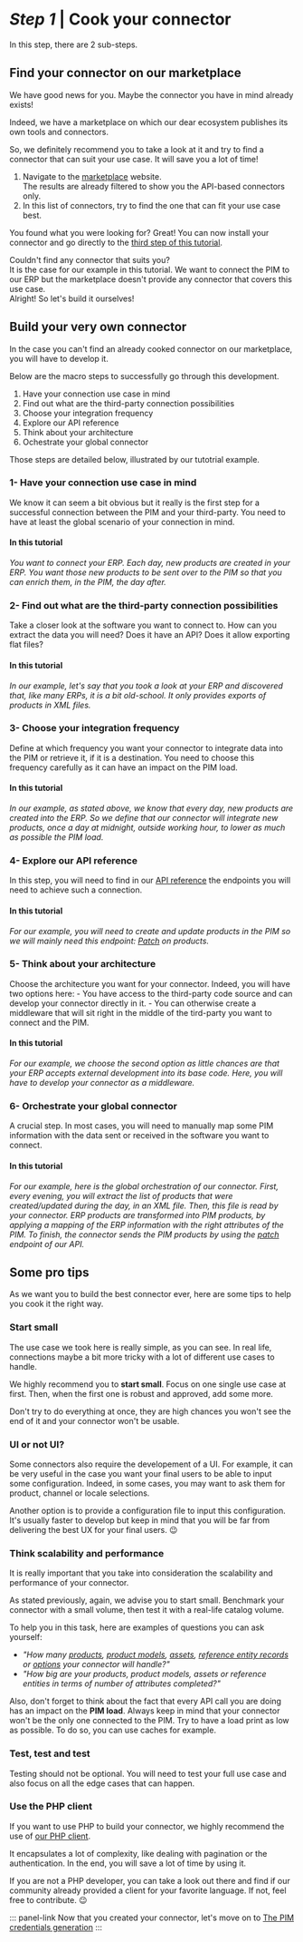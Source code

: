 # _Step 1_ | Cook your connector

In this step, there are 2 sub-steps.

## Find your connector on our marketplace

We have good news for you. Maybe the connector you have in mind already exists!

Indeed, we have a marketplace on which our dear ecosystem publishes its own tools and connectors.

So, we definitely recommend you to take a look at it and try to find a connector that can suit your use case. It will save you a lot of time!

1. Navigate to the [marketplace](https://marketplace.akeneo.com/extensions/add-ons?edition=all&version=all&api_use=1&sort=date) website.  
The results are already filtered to show you the API-based connectors only.
1. In this list of connectors, try to find the one that can fit your use case best.

You found what you were looking for? Great! You can now install your connector and go directly to the [third step of this tutorial](/getting-started/connect-the-pim-4x/step-3.html).

Couldn't find any connector that suits you?  
It is the case for our example in this tutorial. We want to connect the PIM to our ERP but the marketplace doesn't provide any connector that covers this use case.  
Alright! So let's build it ourselves!

## Build your very own connector

In the case you can't find an already cooked connector on our marketplace, you will have to develop it. 

Below are the macro steps to successfully go through this development.
1. Have your connection use case in mind
2. Find out what are the third-party connection possibilities
3. Choose your integration frequency
4. Explore our API reference
5. Think about your architecture
6. Ochestrate your global connector

Those steps are detailed below, illustrated by our tutotrial example.

### 1- Have your connection use case in mind

We know it can seem a bit obvious but it really is the first step for a successful connection between the PIM and your third-party. You need to have at least the global scenario of your connection in mind.

#### In this tutorial
_You want to connect your ERP. Each day, new products are created in your ERP. You want those new products to be sent over to the PIM so that you can enrich them, in the PIM, the day after._

### 2- Find out what are the third-party connection possibilities

Take a closer look at the software you want to connect to. How can you extract the data you will need? Does it have an API? Does it allow exporting flat files?  

#### In this tutorial
_In our example, let's say that you took a look at your ERP and discovered that, like many ERPs, it is a bit old-school. It only provides exports of products in XML files._

### 3- Choose your integration frequency
Define at which frequency you want your connector to integrate data into the PIM or retrieve it, if it is a destination. You need to choose this frequency carefully as it can have an impact on the PIM load.

#### In this tutorial
_In our example, as stated above, we know that every day, new products are created into the ERP. So we define that our connector will integrate new products, once a day at midnight, outside working hour, to lower as much as possible the PIM load._

### 4- Explore our API reference
In this step, you will need to find in our [API reference](api-reference-index.html) the endpoints you will need to achieve such a connection. 

#### In this tutorial
_For our example, you will need to create and update products in the PIM so we will mainly need this endpoint: [Patch](/api-reference.html#patch_products) on products._

### 5- Think about your architecture
Choose the architecture you want for your connector. Indeed, you will have two options here:
    - You have access to the third-party code source and can develop your connector directly in it.
    - You can otherwise create a middleware that will sit right in the middle of the tird-party you want to connect and the PIM.

#### In this tutorial
_For our example, we choose the second option as little chances are that your ERP accepts external development into its base code. Here, you will have to develop your connector as a middleware._

### 6- Orchestrate your global connector

A crucial step. In most cases, you will need to manually map some PIM information with the data sent or received in the software you want to connect.

#### In this tutorial
_For our example, here is the global orchestration of our connector. First, every evening, you will extract the list of products that were created/updated during the day, in an XML file. Then, this file is read by your connector. ERP products are transformed into PIM products, by applying a mapping of the ERP information with the right attributes of the PIM. To finish, the connector sends the PIM products by using the [patch](/api-reference.html#patch_products) endpoint of our API._

## Some pro tips

As we want you to build the best connector ever, here are some tips to help you cook it the right way.

### Start small
The use case we took here is really simple, as you can see. In real life, connections maybe a bit more tricky with a lot of different use cases to handle.

We highly recommend you to **start small**. Focus on one single use case at first. Then, when the first one is robust and approved, add some more.

Don't try to do everything at once, they are high chances you won't see the end of it and your connector won't be usable.

### UI or not UI?

Some connectors also require the developement of a UI. For example, it can be very useful in the case you want your final users to be able to input some configuration. Indeed, in some cases, you may want to ask them for product, channel or locale selections.

Another option is to provide a configuration file to input this configuration. It's usually faster to develop but keep in mind that you will be far from delivering the best UX for your final users. :wink:

### Think scalability and performance

It is really important that you take into consideration the scalability and performance of your connector.

As stated previously, again, we advise you to start small. Benchmark your connector with a small volume, then test it with a real-life catalog volume.

To help you in this task, here are examples of questions you can ask yourself:
- _"How many [products](/documentation/resources.html#product), [product models](/documentation/resources.html#product-model-2x-only), [assets](/documentation/resources.html#asset-since-21-and-ee-only-deprecated), [reference entity records](/documentation/resources.html#reference-entity-record-3x-and-ee-only) or [options](/documentation/resources.html#attribute-option) your connector will handle?"_
- _"How big are your products, product models, assets or reference entities in terms of number of attributes completed?"_

Also, don't forget to think about the fact that every API call you are doing has an impact on the **PIM load**. Always keep in mind that your connector won't be the only one connected to the PIM. Try to have a load print as low as possible. To do so, you can use caches for example.

### Test, test and test

Testing should not be optional. You will need to test your full use case and also focus on all the edge cases that can happen.

### Use the PHP client

If you want to use PHP to build your connector, we highly recommend the use of [our PHP client](/php-client/introduction.html).

It encapsulates a lot of complexity, like dealing with pagination or the authentication. In the end, you will save a lot of time by using it.

If you are not a PHP developer, you can take a look out there and find if our community already provided a client for your favorite language. If not, feel free to contribute. :wink:

::: panel-link Now that you created your connector, let's move on to [The PIM credentials generation](/getting-started/connect-the-pim-old/step-2.html)
:::
